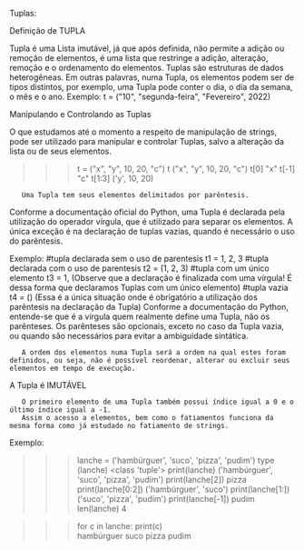 Tuplas:

Definição de TUPLA

Tupla é uma Lista imutável,  já que após definida, não permite a adição ou remoção de elementos, é uma lista que restringe a adição, alteração, remoção e o ordenamento do elementos.
Tuplas são estruturas de dados heterogêneas. Em outras palavras, numa Tupla, os elementos podem ser de tipos distintos, por exemplo, uma Tupla pode conter o dia, o dia da semana, o mês e o ano.
Exemplo:
t = ("10", "segunda-feira", "Fevereiro", 2022)

Manipulando e Controlando as Tuplas

O que estudamos até o momento a respeito de manipulação de strings, pode ser utilizado para manipular e controlar Tuplas, salvo a alteração da lista ou de seus elementos.

>>> t = ("x", "y", 10, 20, "c")
>>> t
("x", "y", 10, 20, "c")
>>> t[0]
"x"
>>> t[-1]
"c"
>>> t[1:3]
('y', 10, 20)

       Uma Tupla tem seus elementos delimitados por parêntesis.

Conforme a documentação oficial do Python, uma Tupla é declarada pela utilização do operador vírgula, que é utilizado para separar os elementos.
A única exceção é na declaração de tuplas vazias, quando é necessário o uso do parêntesis.

Exemplo:
#tupla declarada sem o uso de parentesis
t1 = 1, 2, 3
#tupla declarada com o uso de parentesis
t2 = (1, 2, 3)
#tupla com um único elemento
t3 = 1, (Observe que a declaração é finalizada com uma vírgula! É dessa forma que declaramos Tuplas com um único elemento)
#tupla vazia
t4 = () (Essa é a única situação onde é obrigatório a utilização dos parêntesis na declaração da Tupla)
Conforme a documentação do Python, entende-se que é a vírgula quem realmente define uma Tupla, não os parênteses. Os parênteses são opcionais, exceto no caso da Tupla vazia, ou quando são necessários para evitar a ambiguidade sintática. 

       A ordem dos elementos numa Tupla será a ordem na qual estes foram definidos, ou seja, não é possível reordenar, alterar ou excluir seus elementos em tempo de execução.
       
A Tupla é IMUTÁVEL

       O primeiro elemento de uma Tupla também possui índice igual a 0 e o último índice igual a -1. 
       Assim o acesso a elementos, bem como o fatiamentos funciona da mesma forma como já estudado no fatiamento de strings.

Exemplo:

>>> lanche = ('hambúrguer', 'suco', 'pizza', 'pudim')
>>> type (lanche)
<class 'tuple'>
>>> print(lanche)
('hambúrguer', 'suco', 'pizza', 'pudim')
>>> print(lanche[2])
pizza
>>> print(lanche[0:2])
('hambúrguer', 'suco')
>>> print(lanche[1:])
('suco', 'pizza', 'pudim')
>>> print(lanche[-1])
pudim
>>> len(lanche)
4

>>> for c in lanche:
	     print(c)        
hambúrguer
suco
pizza
pudim
>>>